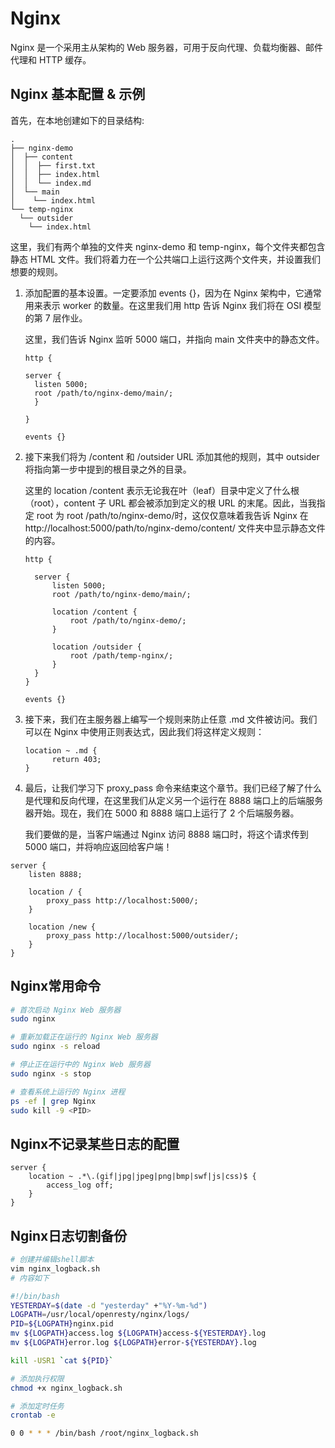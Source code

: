 # Nginx

Nginx 是一个采用主从架构的 Web 服务器，可用于反向代理、负载均衡器、邮件代理和 HTTP 缓存。

## Nginx 基本配置 & 示例

首先，在本地创建如下的目录结构:

```
.
├── nginx-demo
│  ├── content
│  │  ├── first.txt
│  │  ├── index.html
│  │  └── index.md
│  └── main
│    └── index.html
└── temp-nginx
  └── outsider
    └── index.html
```

这里，我们有两个单独的文件夹 nginx-demo 和 temp-nginx，每个文件夹都包含静态 HTML 文件。我们将着力在一个公共端口上运行这两个文件夹，并设置我们想要的规则。

1. 添加配置的基本设置。一定要添加 events {}，因为在 Nginx 架构中，它通常用来表示 worker 的数量。在这里我们用 http 告诉 Nginx 我们将在 OSI 模型 的第 7 层作业。

    这里，我们告诉 Nginx 监听 5000 端口，并指向 main 文件夹中的静态文件。
    
    ```
    http {

    server {
      listen 5000;
      root /path/to/nginx-demo/main/; 
      }

    }

    events {}
    ```
1. 接下来我们将为 /content 和 /outsider URL 添加其他的规则，其中 outsider 将指向第一步中提到的根目录之外的目录。

    这里的 location /content  表示无论我在叶（leaf）目录中定义了什么根（root），content 子 URL 都会被添加到定义的根 URL 的末尾。因此，当我指定 root 为 root /path/to/nginx-demo/时，这仅仅意味着我告诉 Nginx 在 http://localhost:5000/path/to/nginx-demo/content/ 文件夹中显示静态文件的内容。

    ```
    http {

      server {
          listen 5000;
          root /path/to/nginx-demo/main/; 

          location /content {
              root /path/to/nginx-demo/;
          }   

          location /outsider {
              root /path/temp-nginx/;
          }
      }
    }

    events {}
    ```
1. 接下来，我们在主服务器上编写一个规则来防止任意 .md 文件被访问。我们可以在 Nginx 中使用正则表达式，因此我们将这样定义规则：

    ```
    location ~ .md {
          return 403;
    }
    ```
1. 最后，让我们学习下 proxy_pass 命令来结束这个章节。我们已经了解了什么是代理和反向代理，在这里我们从定义另一个运行在 8888 端口上的后端服务器开始。现在，我们在 5000 和 8888 端口上运行了 2 个后端服务器。

    我们要做的是，当客户端通过 Nginx 访问 8888 端口时，将这个请求传到 5000 端口，并将响应返回给客户端！

  ```
  server {
      listen 8888;

      location / {
          proxy_pass http://localhost:5000/;
      }

      location /new {
          proxy_pass http://localhost:5000/outsider/;
      }
  }
  ```

## Nginx常用命令

```bash
# 首次启动 Nginx Web 服务器
sudo nginx

# 重新加载正在运行的 Nginx Web 服务器
sudo nginx -s reload

# 停止正在运行中的 Nginx Web 服务器
sudo nginx -s stop

# 查看系统上运行的 Nginx 进程
ps -ef | grep Nginx
sudo kill -9 <PID>
```

## Nginx不记录某些日志的配置

```nginx
server {
    location ~ .*\.(gif|jpg|jpeg|png|bmp|swf|js|css)$ {
        access_log off;
    }
}
```

## Nginx日志切割备份

```bash
# 创建并编辑shell脚本
vim nginx_logback.sh
# 内容如下

#!/bin/bash
YESTERDAY=$(date -d "yesterday" +"%Y-%m-%d")
LOGPATH=/usr/local/openresty/nginx/logs/
PID=${LOGPATH}nginx.pid
mv ${LOGPATH}access.log ${LOGPATH}access-${YESTERDAY}.log
mv ${LOGPATH}error.log ${LOGPATH}error-${YESTERDAY}.log

kill -USR1 `cat ${PID}`

# 添加执行权限
chmod +x nginx_logback.sh

# 添加定时任务
crontab -e

0 0 * * * /bin/bash /root/nginx_logback.sh
```